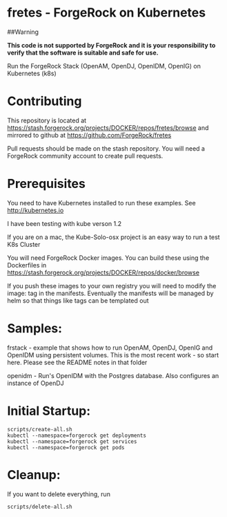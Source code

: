 # fretes  - ForgeRock on Kubernetes

##Warning

**This code is not supported by ForgeRock and it is your responsibility to verify that the software is suitable and safe for use.**

Run the ForgeRock Stack (OpenAM, OpenDJ, OpenIDM, OpenIG) on Kubernetes (k8s)


# Contributing

This repository is located at https://stash.forgerock.org/projects/DOCKER/repos/fretes/browse
and mirrored to github at https://github.com/ForgeRock/fretes

Pull requests should be made on the stash repository. You will
need a ForgeRock community account to create pull requests.


# Prerequisites

You need to have Kubernetes installed to run these examples.  See
http://kubernetes.io

I have been testing with kube verson 1.2


If you are on a mac, the Kube-Solo-osx project is an easy way to run a
test K8s Cluster

You will need ForgeRock Docker images. You can build these using the
Dockerfiles in https://stash.forgerock.org/projects/DOCKER/repos/docker/browse

If you push these images to your own registry you will need to modify the image:
tag in the manifests. Eventually the manifests will be
managed by helm so that things like tags can be templated out


# Samples:

frstack - example that shows how to run OpenAM, OpenDJ, OpenIG and OpenIDM using
persistent volumes. This is the most recent
work - so start here.  Please see the README notes in that folder


openidm - Run's OpenIDM with the Postgres database. Also configures an instance of OpenDJ

# Initial Startup:

```
scripts/create-all.sh
kubectl --namespace=forgerock get deployments
kubectl --namespace=forgerock get services
kubectl --namespace=forgerock get pods
```

# Cleanup:

If you want to delete everything, run

```
scripts/delete-all.sh
```
